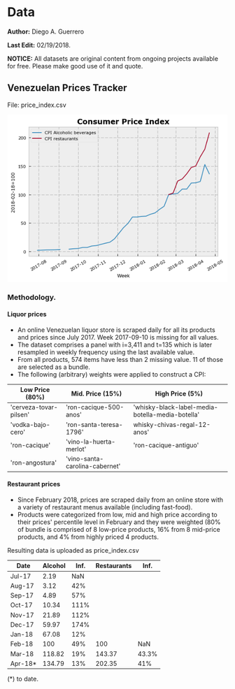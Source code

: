 # Data

**Author:** Diego A. Guerrero

**Last Edit:** 02/19/2018.

**NOTICE:** All datasets are original content from ongoing projects available for free. Please make good use of it and quote.


## Venezuelan Prices Tracker

File: price_index.csv

![CPI](https://raw.githubusercontent.com/guerreroda/data/master/price_index.png)

### Methodology.
#### Liquor prices
- An online Venezuelan liquor store is scraped daily for all its products and prices since July 2017. Week 2017-09-10 is missing for all values.
- The dataset comprises a panel with i=3,411 and t=135 which is later resampled in weekly frequency using the last available value.
- From all products, 574 items have less than 2 missing value. 11 of those are selected as a bundle.
- The following (arbitrary) weights were applied to construct a CPI:

| Low Price (80%)  | Mid. Price (15%) | High Price (5%) |
| ---------------- | ---------------- | --------------- |
| 'cerveza-tovar-pilsen'  | 'ron-cacique-500-anos'  | 'whisky-black-label-media-botella-media-botella' |
| 'vodka-bajo-cero' | 'ron-santa-teresa-1796'  | whisky-chivas-regal-12-anos' |
| 'ron-cacique' | 'vino-la-huerta-merlot'  | 'ron-cacique-antiguo' |
| 'ron-angostura' | 'vino-santa-carolina-cabernet'  | |

#### Restaurant prices
- Since February 2018, prices are scraped daily from an online store with a variety of restaurant menus available (including fast-food).
- Products were categorized from low, mid and high price according to their prices' percentile level in February and they were weighted (80% of bundle is comprised of 8 low-price products, 16% from 8 mid-price products, and 4% from highly priced 4 products.

Resulting data is uploaded as price_index.csv

| Date | Alcohol | Inf. | Restaurants | Inf. |
| ---- | ----- | ---- | ---- | ---- |
| Jul-17 | 2.19 | NaN | | |
| Aug-17 | 3.12 | 42% | | |
| Sep-17 | 4.89 |	57% | | |
| Oct-17 | 10.34 | 111% | | |
| Nov-17 | 21.89 |	112% | | |
| Dec-17 | 59.97 | 174% | | |
| Jan-18 | 67.08 | 12% | | |
| Feb-18 | 100 | 49% | 100 | NaN |
| Mar-18 | 118.82 | 19% | 143.37 | 43.3% |
| Apr-18* | 134.79 | 13% | 202.35 | 41% |

(*) to date.
